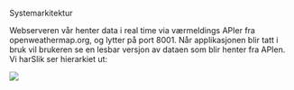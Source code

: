 Systemarkitektur


Webserveren vår henter data i real time via værmeldings APIer fra openweathermap.org, og lytter på port 8001. 
Når applikasjonen blir tatt i bruk vil brukeren se en lesbar versjon av dataen som blir henter fra APIen. 
Vi harSlik ser hierarkiet ut:

![](https://imgur.com/4NP1IrS)
